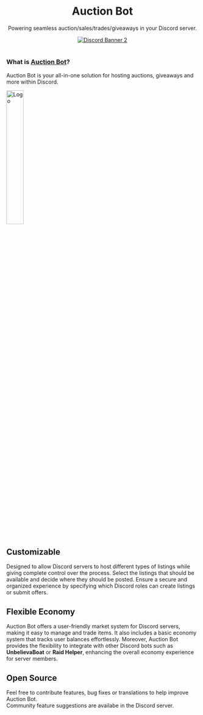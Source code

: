<h1 align="center">Auction Bot</h1>
<p align="center">Powering seamless auction/sales/trades/giveaways in your Discord server.</p>
<div align="center">
  <a href="https://discord.gg/WmCpC8G">
    <img src="https://discordapp.com/api/guilds/392774790945046538/widget.png?style=banner2" alt="Discord Banner 2"/>
  </a>
</div>
<h1> </h1>

### What is [Auction Bot](https://auction-bot.github.io/docs/)?
Auction Bot is your all-in-one solution for hosting auctions, giveaways and more within Discord.

<img alt="Logo" src="https://github.com/Anu6is/Agora.Addons.Disqord/assets/4596077/1941bda7-516e-4a79-8063-b768680f182c" style="width: 30%"/>

## Customizable
Designed to allow Discord servers to host different types of listings while giving complete control over the process. 
Select the listings that should be available and decide where they should be posted. 
Ensure a secure and organized experience by specifying which Discord roles can create listings or submit offers.

## Flexible Economy
Auction Bot offers a user-friendly market system for Discord servers, making it easy to manage and trade items. 
It also includes a basic economy system that tracks user balances effortlessly. 
Moreover, Auction Bot provides the flexibility to integrate with other Discord bots such as **UnbelievaBoat** or **Raid Helper**, enhancing the overall economy experience for server members.

## Open Source
Feel free to contribute features, bug fixes or translations to help improve Auction Bot.  
Community feature suggestions are availabe in the Discord server.
